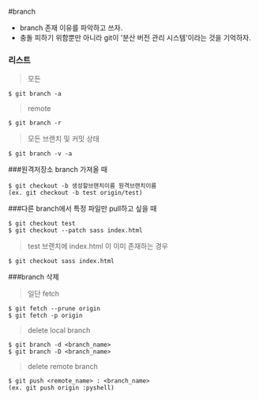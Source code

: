 #branch


* branch 존재 이유를 파악하고 쓰자. 
* 충돌 피하기 위함뿐만 아니라 git이 '분산 버전 관리 시스템'이라는 것을 기억하자.


### 리스트
> 모든

    $ git branch -a
    
> remote

    $ git branch -r
    
> 모든 브랜치 및 커밋 상태

    $ git branch -v -a


###원격저장소 branch 가져올 때

    $ git checkout -b 생성할브랜치이름 원격브랜치이름
    (ex. git checkout -b test origin/test)


###다른 branch에서 특정 파일만 pull하고 싶을 때

    $ git checkout test
    $ git checkout --patch sass index.html
  
> test 브랜치에 index.html 이 이미 존재하는 경우

    $ git checkout sass index.html
    

###branch 삭제

> 일단 fetch

    $ git fetch --prune origin
    $ git fetch -p origin

> delete local branch

    $ git branch -d <branch_name>
    $ git branch -D <branch_name>

> delete remote branch

    $ git push <remote_name> : <branch_name>
    (ex. git push origin :pyshell)

